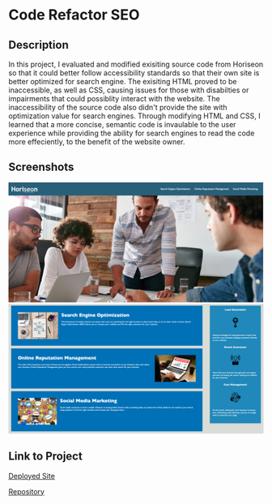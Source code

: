 # Code Refactor SEO

## Description

In this project, I evaluated and modified exisiting source code from Horiseon so that it could better follow accessibility standards
so that their own site is better optimized for search engine. The exisiting HTML proved to be inaccessible, as well as CSS, causing issues for those 
with disabilties or impairments that could possiblity interact with the website. The inaccessibility of the source code also didn't provide the site with 
optimization value for search engines. Through modifying HTML and CSS, I learned that a more concise, semantic code is invaulable to the user experience while 
providing the ability for search engines to read the code more effeciently, to the benefit of the website owner. 
## Screenshots

![horiseon seo](/assets/images/horiseon-1.jpg)
![horiseon seo](/assets/images/horiseon-2.jpg)

## Link to Project

[Deployed Site](https://cameronfrench.github.io/code-refactor-seo/)

[Repository](https://github.com/cameronfrench/code-refactor-seo)